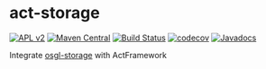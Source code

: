 # act-storage

[![APL v2](https://img.shields.io/badge/license-Apache%202-blue.svg)](http://www.apache.org/licenses/LICENSE-2.0.html) 
[![Maven Central](https://img.shields.io/maven-central/v/org.actframework/act-storage.svg)](http://search.maven.org/#search%7Cga%7C1%7Ca%3A%22act-storage%22)
[![Build Status](https://travis-ci.org/actframework/act-storage.svg?branch=master)](https://travis-ci.org/actframework/act-storage)
[![codecov](https://codecov.io/gh/actframework/act-storage/branch/master/graph/badge.svg)](https://codecov.io/gh/actframework/act-storage)
[![Javadocs](http://www.javadoc.io/badge/org.actframework/act-storage.svg?color=blue)](http://www.javadoc.io/doc/org.actframework/act-storage)


Integrate [osgl-storage](https://github.com/osglworks/java-storage) with ActFramework
